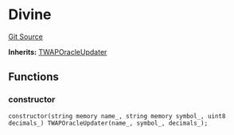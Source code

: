 # Divine
[Git Source](https://github.com/KlimaDAO/klimadao-solidity/blob/29fd912e7e35bfd36ad9c6e57c2a312d3aed3640/src/protocol/tokens/regular/KlimaToken.sol)

**Inherits:**
[TWAPOracleUpdater](/src/protocol/tokens/regular/KlimaToken.sol/contract.TWAPOracleUpdater.md)


## Functions
### constructor


```solidity
constructor(string memory name_, string memory symbol_, uint8 decimals_) TWAPOracleUpdater(name_, symbol_, decimals_);
```

